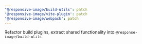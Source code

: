 ```yaml
---
'@responsive-image/build-utils': patch
'@responsive-image/vite-plugin': patch
'@responsive-image/webpack': patch
---
```


Refactor build plugins, extract shared functionality into `@response-image/build-utils`
